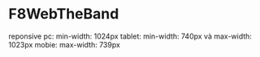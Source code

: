 # F8WebTheBand
reponsive 
pc: min-width: 1024px
tablet: min-width: 740px và max-width: 1023px
mobie: max-width: 739px
